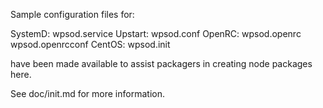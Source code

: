 Sample configuration files for:

SystemD: wpsod.service
Upstart: wpsod.conf
OpenRC:  wpsod.openrc
         wpsod.openrcconf
CentOS:  wpsod.init

have been made available to assist packagers in creating node packages here.

See doc/init.md for more information.